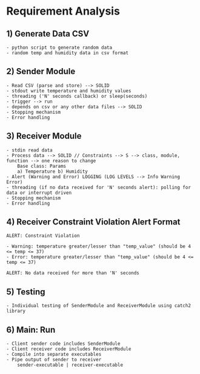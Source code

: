 # Requirement Analysis

## 1) Generate Data CSV

    - python script to generate random data
    - random temp and humidity data in csv format

## 2) Sender Module

    - Read CSV (parse and store) --> SOLID
    - stdout write temperature and humidity values
    - threading ('N' seconds callback) or sleep(seconds)
    - trigger --> run
    - depends on csv or any other data files --> SOLID
    - Stopping mechanism
    - Error handling

## 3) Receiver Module

    - stdin read data
    - Process data --> SOLID // Constraints --> S --> class, module, function --> one reason to change
        Base class: Params
        a) Temperature b) Humidity  
    - Alert (Warning and Error) LOGGING (LOG LEVELS --> Info Warning Error)
    - threading (if no data received for 'N' seconds alert): polling for data or interrupt driven
    - Stopping mechanism
    - Error handling

## 4) Receiver Constraint Violation Alert Format

    ALERT: Constraint Violation

    - Warning: temperature greater/lesser than "temp_value" (should be 4 <= temp <= 37)
    - Error: temperature greater/lesser than "temp_value" (should be 4 <= temp <= 37)

    ALERT: No data received for more than 'N' seconds

## 5) Testing

    - Individual testing of SenderModule and ReceiverModule using catch2 library

## 6) Main: Run

    - Client sender code includes SenderModule
    - Client receiver code includes ReceiverModule
    - Compile into separate executables
    - Pipe output of sender to receiver
        sender-executable | receiver-executable
